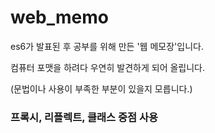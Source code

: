 # web_memo

es6가 발표된 후 공부를 위해 만든 '웹 메모장'입니다.

컴퓨터 포맷을 하려다 우연히 발견하게 되어 올립니다.

(문법이나 사용이 부족한 부분이 있을지 모릅니다.)

### 프록시, 리플렉트, 클래스 중점 사용
